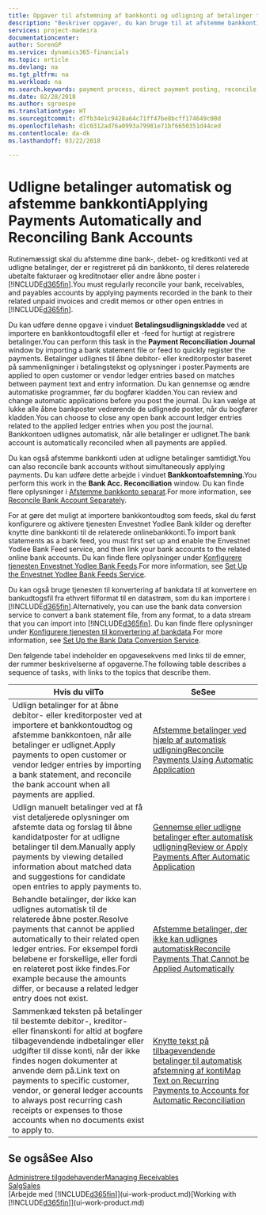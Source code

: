 ```yaml
---
title: Opgaver til afstemning af bankkonti og udligning af betalinger til relaterede poster | Microsoft Docs
description: "Beskriver opgaver, du kan bruge til at afstemme bankkonti, tilgodehavender og skyldige beløb, bogføre indbetalinger eller udgifter og udligne betalinger automatisk."
services: project-madeira
documentationcenter: 
author: SorenGP
ms.service: dynamics365-financials
ms.topic: article
ms.devlang: na
ms.tgt_pltfrm: na
ms.workload: na
ms.search.keywords: payment process, direct payment posting, reconcile payment, expenses, cash receipts
ms.date: 02/28/2018
ms.author: sgroespe
ms.translationtype: HT
ms.sourcegitcommit: d7fb34e1c9428a64c71ff47be8bcff174649c00d
ms.openlocfilehash: d1c0312ad76a0993a79981e71bf6650351d44ced
ms.contentlocale: da-dk
ms.lasthandoff: 03/22/2018

---
```

# <a name="applying-payments-automatically-and-reconciling-bank-accounts"></a><span data-ttu-id="72475-103">Udligne betalinger automatisk og afstemme bankkonti</span><span class="sxs-lookup"><span data-stu-id="72475-103">Applying Payments Automatically and Reconciling Bank Accounts</span></span>
<span data-ttu-id="72475-104">Rutinemæssigt skal du afstemme dine bank-, debet- og kreditkonti ved at udligne betalinger, der er registreret på din bankkonto, til deres relaterede ubetalte fakturaer og kreditnotaer eller andre åbne poster i [!INCLUDE[d365fin](includes/d365fin_long_md.md)].</span><span class="sxs-lookup"><span data-stu-id="72475-104">You must regularly reconcile your bank, receivables, and payables accounts by applying payments recorded in the bank to their related unpaid invoices and credit memos or other open entries in [!INCLUDE[d365fin](includes/d365fin_long_md.md)].</span></span>  

<span data-ttu-id="72475-105">Du kan udføre denne opgave i vinduet **Betalingsudligningskladde** ved at importere en bankkontoudtogsfil eller et -feed for hurtigt at registrere betalinger.</span><span class="sxs-lookup"><span data-stu-id="72475-105">You can perform this task in the **Payment Reconciliation Journal** window by importing a bank statement file or feed to quickly register the payments.</span></span> <span data-ttu-id="72475-106">Betalinger udlignes til åbne debitor- eller kreditorposter baseret på sammenligninger i betalingstekst og oplysninger i poster.</span><span class="sxs-lookup"><span data-stu-id="72475-106">Payments are applied to open customer or vendor ledger entries based on matches between payment text and entry information.</span></span> <span data-ttu-id="72475-107">Du kan gennemse og ændre automatiske programmer, før du bogfører kladden.</span><span class="sxs-lookup"><span data-stu-id="72475-107">You can review and change automatic applications before you post the journal.</span></span> <span data-ttu-id="72475-108">Du kan vælge at lukke alle åbne bankposter vedrørende de udlignede poster, når du bogfører kladden.</span><span class="sxs-lookup"><span data-stu-id="72475-108">You can choose to close any open bank account ledger entries related to the applied ledger entries when you post the journal.</span></span> <span data-ttu-id="72475-109">Bankkontoen udlignes automatisk, når alle betalinger er udlignet.</span><span class="sxs-lookup"><span data-stu-id="72475-109">The bank account is automatically reconciled when all payments are applied.</span></span>

<span data-ttu-id="72475-110">Du kan også afstemme bankkonti uden at udligne betalinger samtidigt.</span><span class="sxs-lookup"><span data-stu-id="72475-110">You can also reconcile bank accounts without simultaneously applying payments.</span></span> <span data-ttu-id="72475-111">Du kan udføre dette arbejde i vinduet **Bankkontoafstemning**.</span><span class="sxs-lookup"><span data-stu-id="72475-111">You perform this work in the **Bank Acc. Reconciliation** window.</span></span> <span data-ttu-id="72475-112">Du kan finde flere oplysninger i [Afstemme bankkonto separat](bank-how-reconcile-bank-accounts-separately.md).</span><span class="sxs-lookup"><span data-stu-id="72475-112">For more information, see [Reconcile Bank Account Separately](bank-how-reconcile-bank-accounts-separately.md).</span></span>   

<span data-ttu-id="72475-113">For at gøre det muligt at importere bankkontoudtog som feeds, skal du først konfigurere og aktivere tjenesten Envestnet Yodlee Bank kilder og derefter knytte dine bankkonti til de relaterede onlinebankkonti.</span><span class="sxs-lookup"><span data-stu-id="72475-113">To import bank statements as a bank feed, you must first set up and enable the Envestnet Yodlee Bank Feed service, and then link your bank accounts to the related online bank accounts.</span></span> <span data-ttu-id="72475-114">Du kan finde flere oplysninger under [Konfigurere tjenesten Envestnet Yodlee Bank Feeds](bank-how-setup-bank-statement-service.md).</span><span class="sxs-lookup"><span data-stu-id="72475-114">For more information, see [Set Up the Envestnet Yodlee Bank Feeds Service](bank-how-setup-bank-statement-service.md).</span></span>  

<span data-ttu-id="72475-115">Du kan også bruge tjenesten til konvertering af bankdata til at konvertere en bankudtogsfil fra ethvert filformat til en datastrøm, som du kan importere i [!INCLUDE[d365fin](includes/d365fin_long_md.md)].</span><span class="sxs-lookup"><span data-stu-id="72475-115">Alternatively, you can use the bank data conversion service to convert a bank statement file, from any format, to a data stream that you can import into [!INCLUDE[d365fin](includes/d365fin_long_md.md)].</span></span> <span data-ttu-id="72475-116">Du kan finde flere oplysninger under [Konfigurere tjenesten til konvertering af bankdata](bank-how-setup-bank-data-conversion-service.md).</span><span class="sxs-lookup"><span data-stu-id="72475-116">For more information, see [Set Up the Bank Data Conversion Service](bank-how-setup-bank-data-conversion-service.md).</span></span>  

<span data-ttu-id="72475-117">Den følgende tabel indeholder en opgavesekvens med links til de emner, der rummer beskrivelserne af opgaverne.</span><span class="sxs-lookup"><span data-stu-id="72475-117">The following table describes a sequence of tasks, with links to the topics that describe them.</span></span>  

| <span data-ttu-id="72475-118">Hvis du vil</span><span class="sxs-lookup"><span data-stu-id="72475-118">To</span></span> | <span data-ttu-id="72475-119">Se</span><span class="sxs-lookup"><span data-stu-id="72475-119">See</span></span> |
| --- | --- |
| <span data-ttu-id="72475-120">Udlign betalinger for at åbne debitor- eller kreditorposter ved at importere et bankkontoudtog og afstemme bankkontoen, når alle betalinger er udlignet.</span><span class="sxs-lookup"><span data-stu-id="72475-120">Apply payments to open customer or vendor ledger entries by importing a bank statement, and reconcile the bank account when all payments are applied.</span></span> |[<span data-ttu-id="72475-121">Afstemme betalinger ved hjælp af automatisk udligning</span><span class="sxs-lookup"><span data-stu-id="72475-121">Reconcile Payments Using Automatic Application</span></span>](receivables-how-reconcile-payments-auto-application.md) |
| <span data-ttu-id="72475-122">Udlign manuelt betalinger ved at få vist detaljerede oplysninger om afstemte data og forslag til åbne kandidatposter for at udligne betalinger til dem.</span><span class="sxs-lookup"><span data-stu-id="72475-122">Manually apply payments by viewing detailed information about matched data and suggestions for candidate open entries to apply payments to.</span></span> |[<span data-ttu-id="72475-123">Gennemse eller udligne betalinger efter automatisk udligning</span><span class="sxs-lookup"><span data-stu-id="72475-123">Review or Apply Payments After Automatic Application</span></span>](receivables-how-review-apply-payments-auto-application.md) |
| <span data-ttu-id="72475-124">Behandle betalinger, der ikke kan udlignes automatisk til de relaterede åbne poster.</span><span class="sxs-lookup"><span data-stu-id="72475-124">Resolve payments that cannot be applied automatically to their related open ledger entries.</span></span> <span data-ttu-id="72475-125">For eksempel fordi beløbene er forskellige, eller fordi en relateret post ikke findes.</span><span class="sxs-lookup"><span data-stu-id="72475-125">For example because the amounts differ, or because a related ledger entry does not exist.</span></span> |[<span data-ttu-id="72475-126">Afstemme betalinger, der ikke kan udlignes automatisk</span><span class="sxs-lookup"><span data-stu-id="72475-126">Reconcile Payments That Cannot be Applied Automatically</span></span>](receivables-how-reconcile-payments-cannot-apply-auto.md) |
| <span data-ttu-id="72475-127">Sammenkæd teksten på betalinger til bestemte debitor-, kreditor- eller finanskonti for altid at bogføre tilbagevendende indbetalinger eller udgifter til disse konti, når der ikke findes nogen dokumenter at anvende dem på.</span><span class="sxs-lookup"><span data-stu-id="72475-127">Link text on payments to specific customer, vendor, or general ledger accounts to always post recurring cash receipts or expenses to those accounts when no documents exist to apply to.</span></span> |[<span data-ttu-id="72475-128">Knytte tekst på tilbagevendende betalinger til automatisk afstemning af konti</span><span class="sxs-lookup"><span data-stu-id="72475-128">Map Text on Recurring Payments to Accounts for Automatic Reconciliation</span></span>](receivables-how-map-text-recurring-payments-accounts-auto-reconcilliation.md) |

## <a name="see-also"></a><span data-ttu-id="72475-129">Se også</span><span class="sxs-lookup"><span data-stu-id="72475-129">See Also</span></span>
[<span data-ttu-id="72475-130">Administrere tilgodehavender</span><span class="sxs-lookup"><span data-stu-id="72475-130">Managing Receivables</span></span>](receivables-manage-receivables.md)  
[<span data-ttu-id="72475-131">Salg</span><span class="sxs-lookup"><span data-stu-id="72475-131">Sales</span></span>](sales-manage-sales.md)  
<span data-ttu-id="72475-132">[Arbejde med [!INCLUDE[d365fin](includes/d365fin_md.md)]](ui-work-product.md)</span><span class="sxs-lookup"><span data-stu-id="72475-132">[Working with [!INCLUDE[d365fin](includes/d365fin_md.md)]](ui-work-product.md)</span></span>

